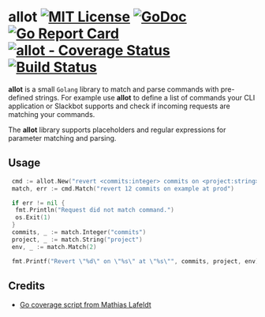 # allot [![MIT License](https://img.shields.io/github/license/sbstjn/allot.svg?maxAge=3600)](https://github.com/sbstjn/allot/blob/master/LICENSE.md) [![GoDoc](https://godoc.org/github.com/sbstjn/allot?status.svg)](https://godoc.org/github.com/sbstjn/allot) [![Go Report Card](https://goreportcard.com/badge/github.com/sbstjn/allot)](https://goreportcard.com/report/github.com/sbstjn/allot) [![allot - Coverage Status](https://img.shields.io/coveralls/sbstjn/allot.svg)](https://coveralls.io/github/sbstjn/allot) [![Build Status](https://img.shields.io/circleci/project/sbstjn/allot.svg?maxAge=600)](https://circleci.com/gh/sbstjn/allot)

**allot** is a small `Golang` library to match and parse commands with pre-defined strings. For example use **allot** to define a list of commands your CLI application or Slackbot supports and check if incoming requests are matching your commands.

The **allot** library supports placeholders and regular expressions for parameter matching and parsing.

## Usage

```go
 cmd := allot.New("revert <commits:integer> commits on <project:string> at (stage|prod)")
 match, err := cmd.Match("revert 12 commits on example at prod")

 if err != nil {
  fmt.Println("Request did not match command.")
  os.Exit(1)
 }
 commits, _ := match.Integer("commits")
 project, _ := match.String("project")
 env, _ := match.Match(2)

 fmt.Printf("Revert \"%d\" on \"%s\" at \"%s\"", commits, project, env)
```

## Credits

* [Go coverage script from Mathias Lafeldt](https://mlafeldt.github.io/blog/test-coverage-in-go/)

